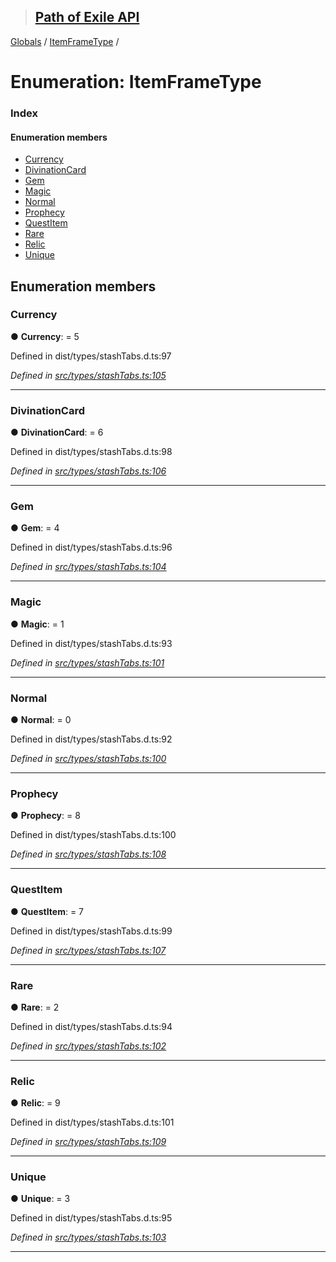 > ## [Path of Exile API](../README.md)

[Globals](../globals.md) / [ItemFrameType](itemframetype.md) /

# Enumeration: ItemFrameType

### Index

#### Enumeration members

* [Currency](itemframetype.md#currency)
* [DivinationCard](itemframetype.md#divinationcard)
* [Gem](itemframetype.md#gem)
* [Magic](itemframetype.md#magic)
* [Normal](itemframetype.md#normal)
* [Prophecy](itemframetype.md#prophecy)
* [QuestItem](itemframetype.md#questitem)
* [Rare](itemframetype.md#rare)
* [Relic](itemframetype.md#relic)
* [Unique](itemframetype.md#unique)

## Enumeration members

###  Currency

● **Currency**: = 5

Defined in dist/types/stashTabs.d.ts:97

*Defined in [src/types/stashTabs.ts:105](https://github.com/stephenpoole/poe-api/blob/20c67cf/src/types/stashTabs.ts#L105)*

___

###  DivinationCard

● **DivinationCard**: = 6

Defined in dist/types/stashTabs.d.ts:98

*Defined in [src/types/stashTabs.ts:106](https://github.com/stephenpoole/poe-api/blob/20c67cf/src/types/stashTabs.ts#L106)*

___

###  Gem

● **Gem**: = 4

Defined in dist/types/stashTabs.d.ts:96

*Defined in [src/types/stashTabs.ts:104](https://github.com/stephenpoole/poe-api/blob/20c67cf/src/types/stashTabs.ts#L104)*

___

###  Magic

● **Magic**: = 1

Defined in dist/types/stashTabs.d.ts:93

*Defined in [src/types/stashTabs.ts:101](https://github.com/stephenpoole/poe-api/blob/20c67cf/src/types/stashTabs.ts#L101)*

___

###  Normal

● **Normal**: = 0

Defined in dist/types/stashTabs.d.ts:92

*Defined in [src/types/stashTabs.ts:100](https://github.com/stephenpoole/poe-api/blob/20c67cf/src/types/stashTabs.ts#L100)*

___

###  Prophecy

● **Prophecy**: = 8

Defined in dist/types/stashTabs.d.ts:100

*Defined in [src/types/stashTabs.ts:108](https://github.com/stephenpoole/poe-api/blob/20c67cf/src/types/stashTabs.ts#L108)*

___

###  QuestItem

● **QuestItem**: = 7

Defined in dist/types/stashTabs.d.ts:99

*Defined in [src/types/stashTabs.ts:107](https://github.com/stephenpoole/poe-api/blob/20c67cf/src/types/stashTabs.ts#L107)*

___

###  Rare

● **Rare**: = 2

Defined in dist/types/stashTabs.d.ts:94

*Defined in [src/types/stashTabs.ts:102](https://github.com/stephenpoole/poe-api/blob/20c67cf/src/types/stashTabs.ts#L102)*

___

###  Relic

● **Relic**: = 9

Defined in dist/types/stashTabs.d.ts:101

*Defined in [src/types/stashTabs.ts:109](https://github.com/stephenpoole/poe-api/blob/20c67cf/src/types/stashTabs.ts#L109)*

___

###  Unique

● **Unique**: = 3

Defined in dist/types/stashTabs.d.ts:95

*Defined in [src/types/stashTabs.ts:103](https://github.com/stephenpoole/poe-api/blob/20c67cf/src/types/stashTabs.ts#L103)*

___
